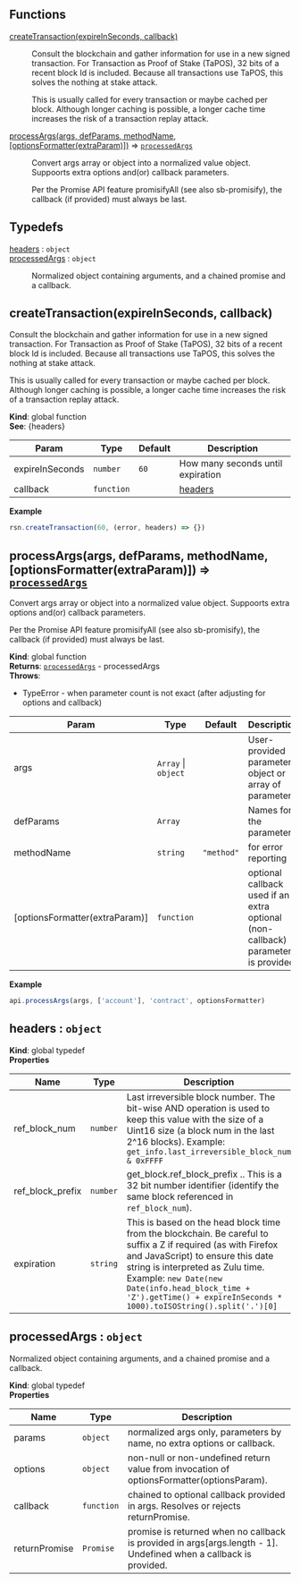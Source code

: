 ## Functions

<dl>
<dt><a href="#createTransaction">createTransaction(expireInSeconds, callback)</a></dt>
<dd><p>Consult the blockchain and gather information for use in a new signed transaction.
  For Transaction as Proof of Stake (TaPOS), 32 bits of a recent block Id is included.
  Because all transactions use TaPOS, this solves the nothing at stake attack.</p>
<p>  This is usually called for every transaction or maybe cached per block.  Although
  longer caching is possible, a longer cache time increases the risk of a
  transaction replay attack.</p>
</dd>
<dt><a href="#processArgs">processArgs(args, defParams, methodName, [optionsFormatter(extraParam)])</a> ⇒ <code><a href="#processedArgs">processedArgs</a></code></dt>
<dd><p>Convert args array or object into a normalized value object.  Suppoorts extra
  options and(or) callback parameters.</p>
<p>  Per the Promise API feature promisifyAll (see also sb-promisify), the callback
  (if provided) must always be last.</p>
</dd>
</dl>

## Typedefs

<dl>
<dt><a href="#headers">headers</a> : <code>object</code></dt>
<dd></dd>
<dt><a href="#processedArgs">processedArgs</a> : <code>object</code></dt>
<dd><p>Normalized object containing arguments, and
  a chained promise and a callback.</p>
</dd>
</dl>

<a name="createTransaction"></a>

## createTransaction(expireInSeconds, callback)
Consult the blockchain and gather information for use in a new signed transaction.
  For Transaction as Proof of Stake (TaPOS), 32 bits of a recent block Id is included.
  Because all transactions use TaPOS, this solves the nothing at stake attack.

  This is usually called for every transaction or maybe cached per block.  Although
  longer caching is possible, a longer cache time increases the risk of a
  transaction replay attack.

**Kind**: global function  
**See**: {headers}  

| Param | Type | Default | Description |
| --- | --- | --- | --- |
| expireInSeconds | <code>number</code> | <code>60</code> | How many seconds until expiration |
| callback | <code>function</code> |  | [headers](#headers) |

**Example**  
```js
rsn.createTransaction(60, (error, headers) => {})
```
<a name="processArgs"></a>

## processArgs(args, defParams, methodName, [optionsFormatter(extraParam)]) ⇒ [<code>processedArgs</code>](#processedArgs)
Convert args array or object into a normalized value object.  Suppoorts extra
  options and(or) callback parameters.

  Per the Promise API feature promisifyAll (see also sb-promisify), the callback
  (if provided) must always be last.

**Kind**: global function  
**Returns**: [<code>processedArgs</code>](#processedArgs) - processedArgs  
**Throws**:

- TypeError - when parameter count is not exact (after adjusting for
  options and callback)


| Param | Type | Default | Description |
| --- | --- | --- | --- |
| args | <code>Array</code> \| <code>object</code> |  | User-provided parameter object or array of parameters |
| defParams | <code>Array</code> |  | Names for the parameters. |
| methodName | <code>string</code> | <code>&quot;method&quot;</code> | for error reporting |
| [optionsFormatter(extraParam)] | <code>function</code> | <code></code> | optional callback used if an     extra optional (non-callback) parameter is provided. |

**Example**  
```js
api.processArgs(args, ['account'], 'contract', optionsFormatter)
```
<a name="headers"></a>

## headers : <code>object</code>
**Kind**: global typedef  
**Properties**

| Name | Type | Description |
| --- | --- | --- |
| ref_block_num | <code>number</code> | Last irreversible block number.  The   bit-wise AND operation is used to keep this value with the size of a Uint16   size (a block num in the last 2^16 blocks).  Example:   `get_info.last_irreversible_block_num & 0xFFFF` |
| ref_block_prefix | <code>number</code> | get_block.ref_block_prefix .. This is   a 32 bit number identifier (identify the same block referenced in `ref_block_num`). |
| expiration | <code>string</code> | This is based on the head block time from the   blockchain.  Be careful to suffix a Z if required (as with Firefox and JavaScript)   to ensure this date string is interpreted as Zulu time.   Example: `new Date(new Date(info.head_block_time + 'Z').getTime() + expireInSeconds * 1000).toISOString().split('.')[0]` |

<a name="processedArgs"></a>

## processedArgs : <code>object</code>
Normalized object containing arguments, and
  a chained promise and a callback.

**Kind**: global typedef  
**Properties**

| Name | Type | Description |
| --- | --- | --- |
| params | <code>object</code> | normalized args only, parameters by name, no extra options or callback. |
| options | <code>object</code> | non-null or non-undefined return value from invocation of   optionsFormatter(optionsParam). |
| callback | <code>function</code> | chained to optional callback provided in args.  Resolves   or rejects returnPromise. |
| returnPromise | <code>Promise</code> | promise is returned when no callback is provided in   args[args.length - 1].  Undefined when a callback is provided. |

